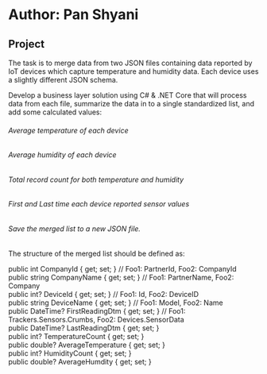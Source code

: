 # Author: Pan Shyani

## Project
The task is to merge data from two JSON files containing data reported by IoT devices which capture 
temperature and humidity data.  Each device uses a slightly different JSON schema. 

Develop a business layer solution using C# & .NET Core that will process data from each file, summarize the data 
in to a single standardized list, and add some calculated values: 

###### Average temperature of each device 
###### Average humidity of each device 
###### Total record count for both temperature and humidity   
###### First and Last time each device reported sensor values 
###### Save the merged list to a new JSON file. 
####
The structure of the merged list should be defined as:

public int CompanyId { get; set; }  // Foo1: PartnerId, Foo2: CompanyId    
public string CompanyName { get; set; }  // Foo1: PartnerName, Foo2: Company    
public int? DeviceId { get; set; }  // Foo1: Id, Foo2: DeviceID    
public string DeviceName { get; set; }  // Foo1: Model, Foo2: Name    
public DateTime? FirstReadingDtm { get; set; }  // Foo1: Trackers.Sensors.Crumbs, Foo2: Devices.SensorData    
public DateTime? LastReadingDtm { get; set; }    
public int? TemperatureCount { get; set; }    
public double? AverageTemperature { get; set; }    
public int? HumidityCount { get; set; }    
public double? AverageHumdity { get; set; }